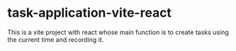 # task-application-vite-react
This is a vite project with react whose main function is to create tasks using the current time and recording it.

